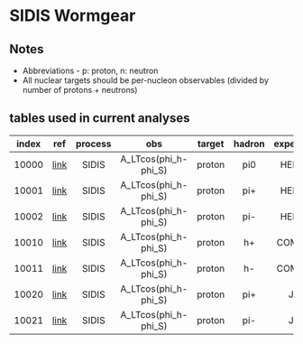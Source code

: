 # SIDIS Wormgear

## Notes

* Abbreviations - p: proton, n: neutron
* All nuclear targets should be per-nucleon observables (divided by number of protons + neutrons)

## tables used in current analyses

| index | ref                    | process | obs                   | target   | hadron  | experiment         | notes             |
| :--:  | :--:                   | :--:    | :--:                  | :--:     | :--:    | :--:               | :--:              |
| 10000 | [link][refHERMES]      | SIDIS   | A_LTcos(phi_h-phi_S)  | proton   | pi0     | HERMES             |                   |
| 10001 | [link][refHERMES]      | SIDIS   | A_LTcos(phi_h-phi_S)  | proton   | pi+     | HERMES             |                   |
| 10002 | [link][refHERMES]      | SIDIS   | A_LTcos(phi_h-phi_S)  | proton   | pi-     | HERMES             |                   |
| 10010 | [link][refCOMPASS]     | SIDIS   | A_LTcos(phi_h-phi_S)  | proton   | h+      | COMPASS            |                   |
| 10011 | [link][refCOMPASS]     | SIDIS   | A_LTcos(phi_h-phi_S)  | proton   | h-      | COMPASS            |                   |
| 10020 | [link][refJLab]        | SIDIS   | A_LTcos(phi_h-phi_S)  | proton   | pi+     | JLab               |                   |
| 10021 | [link][refJLab]        | SIDIS   | A_LTcos(phi_h-phi_S)  | proton   | pi-     | JLab               |                   |



[refHERMES]:  http://inspirehep.net/literature/
[refCOMPASS]: http://inspirehep.net/literature/
[refJLab]:    http://inspirehep.net/literature/






